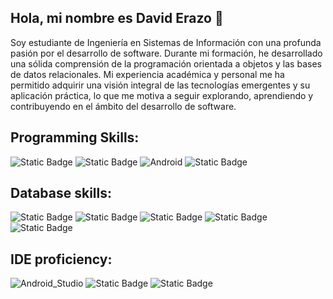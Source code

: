 ## Hola, mi nombre es David Erazo 👋

<!--
**daviderazo04/daviderazo04** is a ✨ _special_ ✨ repository because its `README.md` (this file) appears on your GitHub profile.
-->
Soy estudiante de Ingeniería en Sistemas de Información con una profunda pasión por el desarrollo de software. Durante mi formación, he desarrollado una sólida comprensión de la programación orientada a objetos y las bases de datos relacionales. Mi experiencia académica y personal me ha permitido adquirir una visión integral de las tecnologías emergentes y su aplicación práctica, lo que me motiva a seguir explorando, aprendiendo y contribuyendo en el ámbito del desarrollo de software.

## Programming Skills:
![Static Badge](https://img.shields.io/badge/java-orange?style=for-the-badge&logo=typeorm&logoColor=white&labelColor=black)
![Static Badge](https://img.shields.io/badge/python-yellow?style=for-the-badge&logo=python&logoColor=white&labelColor=black)
![Android](https://img.shields.io/badge/Android-3DDC84?style=for-the-badge&logo=android&logoColor=white&labelColor=101010)
![Static Badge](https://img.shields.io/badge/c%23-purple?style=for-the-badge&logo=sharp&logoColor=white&labelColor=black)

## Database skills:
![Static Badge](https://img.shields.io/badge/sql-EB1A5E?style=for-the-badge&logo=amazondocumentdb&logoColor=white&labelColor=black)
![Static Badge](https://img.shields.io/badge/Oracle%20DB-red?style=for-the-badge&logo=oracle&labelColor=black)
![Static Badge](https://img.shields.io/badge/PostgreSQL-blue?style=for-the-badge&logo=postgresql&logoColor=white&labelColor=black)
![Static Badge](https://img.shields.io/badge/mysql-69C9D0?style=for-the-badge&logo=mysql&logoColor=white&labelColor=black)
![Static Badge](https://img.shields.io/badge/sqlite-skyblue?style=for-the-badge&logo=sqlite&logoColor=white&logoSize=amd&labelColor=black)

## IDE proficiency:

![Android_Studio](https://img.shields.io/badge/Android_Studio-3DDC84?style=for-the-badge&logo=android-studio&logoColor=white&labelColor=101010)
![Static Badge](https://img.shields.io/badge/intelli--j-pink?style=for-the-badge&logo=intellijidea&logoColor=white&labelColor=black)
![Static Badge](https://img.shields.io/badge/netbeans-CFDCE7?style=for-the-badge&logo=apachenetbeanside&logoColor=white&labelColor=black)











